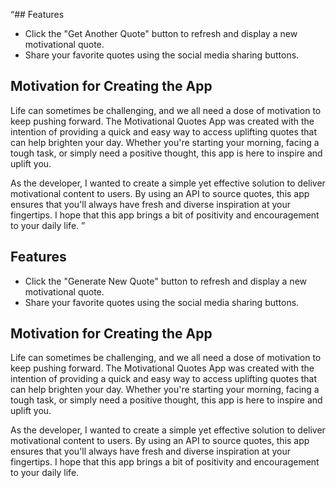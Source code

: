 “## Features

- Click the "Get Another Quote" button to refresh and display a new motivational quote.
- Share your favorite quotes using the social media sharing buttons.

## Motivation for Creating the App

Life can sometimes be challenging, and we all need a dose of motivation to keep pushing forward. The Motivational Quotes App was created with the intention of providing a quick and easy way to access uplifting quotes that can help brighten your day. Whether you're starting your morning, facing a tough task, or simply need a positive thought, this app is here to inspire and uplift you.

As the developer, I wanted to create a simple yet effective solution to deliver motivational content to users. By using an API to source quotes, this app ensures that you'll always have fresh and diverse inspiration at your fingertips. I hope that this app brings a bit of positivity and encouragement to your daily life.
”


## Features

- Click the "Generate New Quote" button to refresh and display a new motivational quote.
- Share your favorite quotes using the social media sharing buttons.

## Motivation for Creating the App

Life can sometimes be challenging, and we all need a dose of motivation to keep pushing forward. The Motivational Quotes App was created with the intention of providing a quick and easy way to access uplifting quotes that can help brighten your day. Whether you're starting your morning, facing a tough task, or simply need a positive thought, this app is here to inspire and uplift you.

As the developer, I wanted to create a simple yet effective solution to deliver motivational content to users. By using an API to source quotes, this app ensures that you'll always have fresh and diverse inspiration at your fingertips. I hope that this app brings a bit of positivity and encouragement to your daily life.